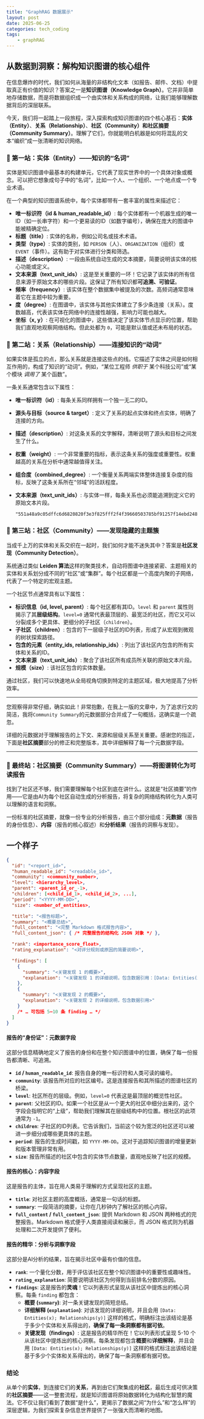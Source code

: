 ```yaml
---
title: "GraphRAG 数据展示"
layout: post
date: 2025-06-25
categories: tech_coding
tags:
    - graphRAG
---
```



## 从数据到洞察：解构知识图谱的核心组件

在信息爆炸的时代，我们如何从海量的非结构化文本（如报告、邮件、文档）中提取真正有价值的知识？答案之一是**知识图谱（Knowledge Graph）**。它并非简单地存储数据，而是将数据组织成一个由实体和关系构成的网络，让我们能够理解数据背后的深层联系。

今天，我们将一起踏上一段旅程，深入探索构成知识图谱的四个核心基石：**实体（Entity）**、**关系（Relationship）**、**社区（Community）**和**社区摘要（Community Summary）**。理解了它们，你就能明白机器是如何将混乱的文本“编织”成一张清晰的知识网络。

### 📌 第一站：实体（Entity）——知识的“名词”

实体是知识图谱中最基本的构建单元，它代表了现实世界中的一个具体对象或概念。可以把它想象成句子中的“名词”，比如一个人、一个组织、一个地点或一个专业术语。

在一个典型的知识图谱系统中，每个实体都带有一套丰富的属性来描述它：

* **唯一标识符（id & human_readable_id）**: 每个实体都有一个机器生成的唯一ID（如一长串字符）和一个更易读的ID（如数字编号），确保在庞大的图谱中能被精确定位。
* **标题（title）**: 实体的名称，例如公司名或技术术语。
* **类型（type）**: 实体的类别，如 `PERSON`（人）、`ORGANIZATION`（组织）或 `EVENT`（事件）。这有助于对实体进行分类和筛选。
* **描述（description）**: 一段由系统自动生成的文本摘要，简要说明该实体的核心功能或定义。
* **文本来源（text_unit_ids）**: 这是至关重要的一环！它记录了该实体的所有信息来源于原始文本的哪些片段。这保证了所有知识都**可追溯、可验证**。
* **频率（frequency）**: 该实体在整个数据集中被提及的次数。高频词通常意味着它在主题中较为重要。
* **度（degree）**: 在图谱中，该实体与其他实体建立了多少条连接（关系）。度数越高，代表该实体在网络中的连接性越强，影响力可能也越大。
* **坐标（x, y）**: 在可视化的图谱中，这些值决定了该实体节点显示的位置，帮助我们直观地观察网络结构。但此处都为 `0`，可能是默认值或还未布局的状态。

### 🔗 第二站：关系（Relationship）——连接知识的“动词”

如果实体是孤立的点，那么关系就是连接这些点的线。它描述了实体之间是如何相互作用的，构成了知识的“动词”。例如，“某位工程师 *供职于* 某个科技公司”或“某个模块 *调用了* 某个函数”。

一条关系通常包含以下属性：

* **唯一标识符（id）**: 每条关系同样拥有一个独一无二的ID。
* **源头与目标（source & target）**: 定义了关系的起点实体和终点实体，明确了连接的方向。
* **描述（description）**: 对这条关系的文字解释，清晰说明了源头和目标之间发生了什么。
* **权重（weight）**: 一个非常重要的指标，表示这条关系的强度或重要性。权重越高的关系在分析中通常越值得关注。
* **组合度（combined_degree）**: 一个衡量关系两端实体整体连接复杂度的指标，反映了这条关系所在“邻域”的活跃程度。
* **文本来源（text_unit_ids）**: 与实体一样，每条关系也必须能追溯到定义它的原始文本片段。

  ```
  "551a48a9c05dffc6d6820820f3e3f825fff2f4f39660503785bf91257f14ebd2489c03fc157a952c6b42762283c2fb01f1867860eced1aa4d87da2804babc6f3"
  ```
### 🧩 第三站：社区（Community）——发现隐藏的主题簇

当成千上万的实体和关系交织在一起时，我们如何才能不迷失其中？答案是**社区发现（Community Detection）**。

系统通过类似 **Leiden 算法**这样的聚类技术，自动将图谱中连接紧密、主题相关的实体和关系划分成不同的“社区”或“集群”。每个社区都是一个高度内聚的子网络，代表了一个特定的宏观主题。

一个社区节点通常具有以下属性：

* **标识信息（id, level, parent）**: 每个社区都有其ID。`level` 和 `parent` 属性则揭示了其**层级结构**。`level=0` 通常代表最顶层的、最宽泛的社区，而它又可以分裂成多个更具体、更细分的子社区（`children`）。
* **子社区（children）**: 包含的下一层级子社区的ID列表，形成了从宏观到微观的树状探索路径。
* **包含的元素（entity_ids, relationship_ids）**: 列出了该社区内包含的所有实体和关系的ID。
* **文本来源（text_unit_ids）**: 聚合了该社区所有成员所关联的原始文本片段。
* **规模（size）**: 该社区包含的实体数量。

通过社区，我们可以快速地从全局视角切换到特定的主题区域，极大地提高了分析效率。

---

您观察得非常仔细，确实如此！非常抱歉，在我上一版的文章中，为了追求行文的简洁，我将`Community Summary`的元数据部分合并成了一句概括，这确实是一个疏忽。

详细的元数据对于理解报告的上下文、来源和层级关系至关重要。感谢您的指正，下面是**社区摘要**部分的修正和完整版本，其中详细解释了每一个元数据字段。

---

### 📜 最终站：社区摘要（Community Summary）——将图谱转化为可读报告

找到了社区还不够，我们需要理解每个社区到底在讲什么。这就是“社区摘要”的作用——它是由AI为每个社区自动生成的分析报告，将复杂的网络结构转化为人类可以理解的语言和洞察。

一份标准的社区摘要，就像一份专业的分析报告，由三个部分组成：**元数据**（报告的身份信息）、**内容**（报告的核心叙述）和**分析结果**（报告的洞察与发现）。
## 一个样子
```json
{
  "id": "<report_id>",
  "human_readable_id": "<readable_id>",
  "community": <community_number>,
  "level": <hierarchy_level>,
  "parent": <parent_id_or_-1>,
  "children": [<child_id_1>, <child_id_2>, ...],
  "period": "<YYYY-MM-DD>",
  "size": <number_of_entities>,

  "title": "<报告标题>",
  "summary": "<概要总结>",
  "full_content": "<完整 Markdown 格式报告内容>",
  "full_content_json": { /* 完整报告的结构化 JSON 对象 */ },

  "rank": <importance_score_float>,
  "rating_explanation": "<对评分规则或原因的简要说明>",

  "findings": [
    {
      "summary": "<关键发现 1 的概要>",
      "explanation": "<关键发现 1 的详细说明，包含数据引用：[Data: Entities(x); Relationships(y)]>"
    },
    {
      "summary": "<关键发现 2 的概要>",
      "explanation": "<关键发现 2 的详细说明，包含数据引用>"
    }
    /* … 可包括 5–10 条 finding … */
  ]
}
```
#### 报告的“身份证”：元数据字段

这部分信息精确地定义了报告的身份和在整个知识图谱中的位置，确保了每一份报告都清晰、可追溯。

* **`id` / `human_readable_id`**: 报告自身的唯一标识符和人类可读的编号。
* **`community`**: 该报告所对应的社区编号。这是连接报告和其所描述的图谱社区的桥梁。
* **`level`**: 社区所在的层级。例如，`level=0` 代表这是最顶层的概览性社区。
* **`parent`**: 父社区的ID。如果一个社区是从一个更大的社区中细分出来的，这个字段会指明它的“上级”，帮助我们理解其在层级结构中的位置。根社区的此项通常为 `-1`。
* **`children`**: 子社区的ID列表。它告诉我们，当前这个较为宽泛的社区还可以被进一步细分成哪些更具体的主题。
* **`period`**: 报告的生成时间戳，如 `YYYY-MM-DD`。这对于追踪知识图谱的增量更新和版本管理非常有用。
* **`size`**: 报告所描述的社区中包含的实体节点数量，直观地反映了社区的规模。

#### 报告的核心：内容字段

这是报告的主体，旨在用人类易于理解的方式呈现社区的主题。

* **`title`**: 对社区主题的高度概括，通常是一句话的标题。
* **`summary`**: 一段简洁的摘要，让你在几秒钟内了解社区的核心内容。
* **`full_content` / `full_content_json`**: 提供 Markdown 和 JSON 两种格式的完整报告。Markdown 格式便于人类直接阅读和展示，而 JSON 格式则为机器处理和二次开发提供了便利。

#### 报告的精华：分析与洞察字段

这部分是AI分析的结果，旨在揭示社区中最有价值的信息。

* **`rank`**: 一个量化分数，用于评估该社区在整个知识图谱中的重要性或趣味性。
* **`rating_explanation`**: 简要说明该社区为何得到当前排名分数的原因。
* **`findings`**: 这是报告的**灵魂**！它以列表形式呈现从该社区中提炼出的核心洞察。每条 `finding` 都包含：
    * **概要 (`summary`)**: 对一条关键发现的简短总结。
    * **详细解释 (`explanation`)**: 对该发现的详细说明，并且会用 `[Data: Entities(x); Relationships(y)]` 这样的格式，明确标注出该结论是基于多少个实体和关系得出的，**确保了每一条洞察都有据可依**。
    * **关键发现（findings）**: 这是报告的精华所在！它以列表形式呈现 5-10 个从该社区中提炼出的核心洞察。每条发现都包含**概要**和**详细解释**，并且会用 `[Data: Entities(x); Relationships(y)]` 这样的格式标注出该结论是基于多少个实体和关系得出的，确保了每一条洞察都有据可依。

### 结论

从单个的**实体**，到连接它们的**关系**，再到由它们聚集成的**社区**，最后生成可供决策的**社区摘要**——这一整套流程，就是知识图谱将原始数据转化为结构化智慧的魔法。它不仅让我们看到了数据“是什么”，更揭示了数据之间“为什么”和“怎么样”的深层逻辑，为我们探索复杂信息世界提供了一张强大而清晰的地图。